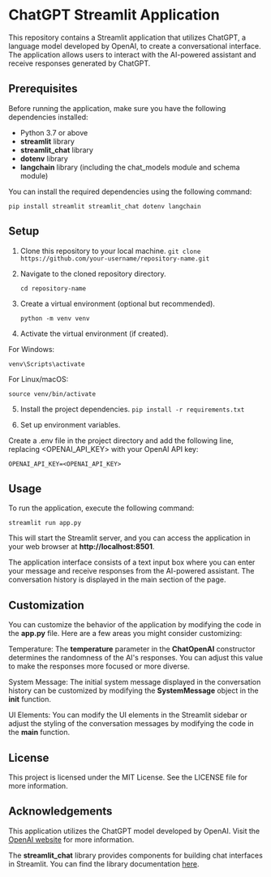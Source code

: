 # ChatGPT Streamlit Application
This repository contains a Streamlit application that utilizes ChatGPT, a language model developed by OpenAI, to create a conversational interface. The application allows users to interact with the AI-powered assistant and receive responses generated by ChatGPT.

## Prerequisites
Before running the application, make sure you have the following dependencies installed:

- Python 3.7 or above
- **streamlit** library
- **streamlit_chat** library
- **dotenv** library
- **langchain** library (including the chat_models module and schema module)

You can install the required dependencies using the following command:

    pip install streamlit streamlit_chat dotenv langchain

## Setup

1. Clone this repository to your local machine.
    ```git clone https://github.com/your-username/repository-name.git```

2. Navigate to the cloned repository directory. 

    ```cd repository-name```

3. Create a virtual environment (optional but recommended).

    ```python -m venv venv```

4. Activate the virtual environment (if created).

For Windows:

    venv\Scripts\activate

For Linux/macOS:

    source venv/bin/activate


5. Install the project dependencies.
    ```pip install -r requirements.txt```

6. Set up environment variables.

Create a .env file in the project directory and add the following line, replacing <OPENAI_API_KEY> with your OpenAI API key:

    OPENAI_API_KEY=<OPENAI_API_KEY>

## Usage
To run the application, execute the following command:

    streamlit run app.py

This will start the Streamlit server, and you can access the application in your web browser at **http://localhost:8501**.

The application interface consists of a text input box where you can enter your message and receive responses from the AI-powered assistant. The conversation history is displayed in the main section of the page.

## Customization

You can customize the behavior of the application by modifying the code in the **app.py** file. Here are a few areas you might consider customizing:

Temperature: The **temperature** parameter in the **ChatOpenAI** constructor determines the randomness of the AI's responses. You can adjust this value to make the responses more focused or more diverse.

System Message: The initial system message displayed in the conversation history can be customized by modifying the **SystemMessage** object in the **init** function.

UI Elements: You can modify the UI elements in the Streamlit sidebar or adjust the styling of the conversation messages by modifying the code in the **main** function.

## License
This project is licensed under the MIT License. See the LICENSE file for more information.

## Acknowledgements
This application utilizes the ChatGPT model developed by OpenAI. Visit the [OpenAI website](https://openai.com/) for more information.

The **streamlit_chat** library provides components for building chat interfaces in Streamlit. You can find the library documentation [here](https://github.com/joeychrys/streamlit-chatGPT).




